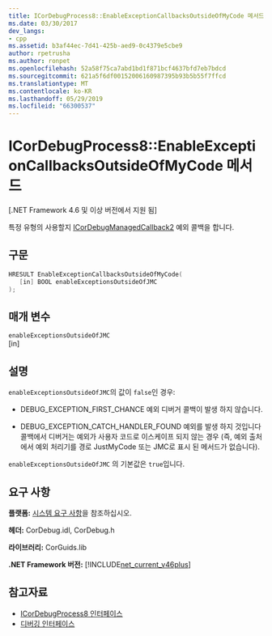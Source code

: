 ```yaml
---
title: ICorDebugProcess8::EnableExceptionCallbacksOutsideOfMyCode 메서드
ms.date: 03/30/2017
dev_langs:
- cpp
ms.assetid: b3af44ec-7d41-425b-aed9-0c4379e5cbe9
author: rpetrusha
ms.author: ronpet
ms.openlocfilehash: 52a58f75ca7abd1bd1f871bcf4637bfd7eb7bdcd
ms.sourcegitcommit: 621a5f6df00152006160987395b93b5b55f7ffcd
ms.translationtype: MT
ms.contentlocale: ko-KR
ms.lasthandoff: 05/29/2019
ms.locfileid: "66300537"
---
```

# <a name="icordebugprocess8enableexceptioncallbacksoutsideofmycode-method"></a>ICorDebugProcess8::EnableExceptionCallbacksOutsideOfMyCode 메서드
[.NET Framework 4.6 및 이상 버전에서 지원 됨]  
  
 특정 유형의 사용할지 [ICorDebugManagedCallback2](../../../../docs/framework/unmanaged-api/debugging/icordebugmanagedcallback2-interface.md) 예외 콜백을 합니다.  
  
## <a name="syntax"></a>구문  
  
```cpp
HRESULT EnableExceptionCallbacksOutsideOfMyCode(  
   [in] BOOL enableExceptionsOutsideOfJMC  
);  
```  
  
## <a name="parameters"></a>매개 변수  
 `enableExceptionsOutsideOfJMC`  
 [in]  
  
## <a name="remarks"></a>설명  
 `enableExceptionsOutsideOfJMC`의 값이 `false`인 경우:  
  
- DEBUG_EXCEPTION_FIRST_CHANCE 예외 디버거 콜백이 발생 하지 않습니다.  
  
- DEBUG_EXCEPTION_CATCH_HANDLER_FOUND 예외를 발생 하지 것입니다 콜백에서 디버거는 예외가 사용자 코드로 이스케이프 되지 않는 경우 (즉, 예외 출처에서 예외 처리기를 경로 JustMyCode 또는 JMC로 표시 된 메서드가 없습니다).  
  
 `enableExceptionsOutsideOfJMC` 의 기본값은 `true`입니다.  
  
## <a name="requirements"></a>요구 사항  
 **플랫폼:** [시스템 요구 사항](../../../../docs/framework/get-started/system-requirements.md)을 참조하십시오.  
  
 **헤더:** CorDebug.idl, CorDebug.h  
  
 **라이브러리:** CorGuids.lib  
  
 **.NET Framework 버전:** [!INCLUDE[net_current_v46plus](../../../../includes/net-current-v46plus-md.md)]  
  
## <a name="see-also"></a>참고자료

- [ICorDebugProcess8 인터페이스](../../../../docs/framework/unmanaged-api/debugging/icordebugprocess8-interface.md)
- [디버깅 인터페이스](../../../../docs/framework/unmanaged-api/debugging/debugging-interfaces.md)
